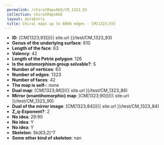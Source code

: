 ```yaml
--- 
 permalink: /chiralMaps6kE/CM_1323_93 
 collection: chiralMaps6kE
 layout: dataEntry
 title: Chiral maps up to 6000 edges - CM[1323;93]
---
```


- **ID**: [CM[1323;93]]({{ site.url }}/test/CM_1323_93)
- **Genus of the underlying surface**: 610
- **Length of the face**: 63
- **Valency**: 42
- **Length of the Petrie polygon**: 126
- **Is the automorphism group solvable?**: S
- **Number of vertices**: 63
- **Number of edges**: 1323
- **Number of faces**: 42
- **The map is self-**: none
- **Dual map**: [CM[1323;86]]({{ site.url }}/test/CM_1323_86)
- **Mirror (enantihomorphic) map**: [CM[1323;90]]({{ site.url }}/test/CM_1323_90)
- **Dual of the mirror image**: [CM[1323;84]]({{ site.url }}/test/CM_1323_84)
- **Z_q-Exponent?**: 2
- **No idea**:  29:90
- **No idea**: Y
- **No idea**: Y
- **Skeleton**: Sk(63;2)^7
- **Some other kind of skeleton**: nan
